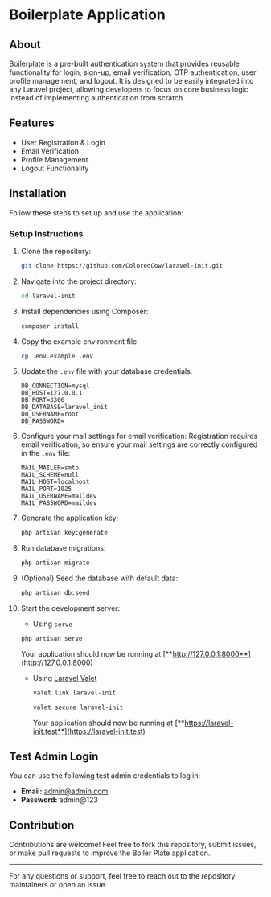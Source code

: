 # Boilerplate Application

## About

Boilerplate is a pre-built authentication system that provides reusable functionality for login, sign-up, email verification, OTP authentication, user profile management, and logout. It is designed to be easily integrated into any Laravel project, allowing developers to focus on core business logic instead of implementing authentication from scratch.

## Features
- User Registration & Login
- Email Verification
- Profile Management
- Logout Functionality

## Installation

Follow these steps to set up and use the application:

### Setup Instructions

1. Clone the repository:
   ```sh
   git clone https://github.com/ColoredCow/laravel-init.git
   ```

2. Navigate into the project directory:
   ```sh
   cd laravel-init
   ```

3. Install dependencies using Composer:
   ```sh
   composer install
   ```

4. Copy the example environment file:
   ```sh
   cp .env.example .env
   ```

5. Update the `.env` file with your database credentials:
   ```env
   DB_CONNECTION=mysql
   DB_HOST=127.0.0.1
   DB_PORT=3306
   DB_DATABASE=laravel_init
   DB_USERNAME=root
   DB_PASSWORD=
   ```

6. Configure your mail settings for email verification:
   Registration requires email verification, so ensure your mail settings are correctly configured in the `.env` file:
   ```env
   MAIL_MAILER=smtp
   MAIL_SCHEME=null
   MAIL_HOST=localhost
   MAIL_PORT=1025
   MAIL_USERNAME=maildev
   MAIL_PASSWORD=maildev
   ```

7. Generate the application key:
   ```sh
   php artisan key:generate
   ```

8. Run database migrations:
   ```sh
   php artisan migrate
   ```

9. (Optional) Seed the database with default data:
   ```sh
   php artisan db:seed
   ```

10. Start the development server:
    -  Using `serve`
      ```sh
      php artisan serve
      ```
      Your application should now be running at [**http://127.0.0.1:8000**](http://127.0.0.1:8000)
    - Using [Laravel Valet](https://laravel.com/docs/12.x/valet#main-content)
      ```sh
      valet link laravel-init

      valet secure laravel-init
      ```
      Your application should now be running at [**https://laravel-init.test**](https://laravel-init.test)

## Test Admin Login

You can use the following test admin credentials to log in:
- **Email:** admin@admin.com
- **Password:** admin@123

## Contribution
Contributions are welcome! Feel free to fork this repository, submit issues, or make pull requests to improve the Boiler Plate application.

---

For any questions or support, feel free to reach out to the repository maintainers or open an issue.
